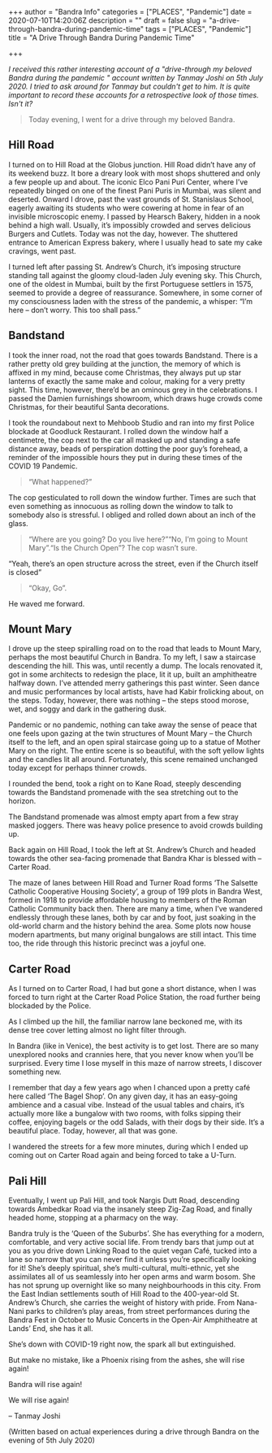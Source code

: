 +++
author = "Bandra Info"
categories = ["PLACES", "Pandemic"]
date = 2020-07-10T14:20:06Z
description = ""
draft = false
slug = "a-drive-through-bandra-during-pandemic-time"
tags = ["PLACES", "Pandemic"]
title = "A Drive Through Bandra During Pandemic Time"

+++


<p><em>I received this rather interesting account of a &quot;drive-through my beloved Bandra during the pandemic &quot; account written by Tanmay Joshi on 5th July 2020. I tried to ask around for Tanmay but couldn&#x27;t get to him. It is quite important to record these accounts for a retrospective look of those times. Isn&#x27;t it?</em></p>
<blockquote><p>Today evening, I went for a drive through my beloved Bandra.</p></blockquote>
<h2 id="3it4a">Hill Road</h2>
<p>I turned on to Hill Road at the Globus junction. Hill Road didn’t have any of its weekend buzz. It bore a dreary look with most shops shuttered and only a few people up and about. The iconic Elco Pani Puri Center, where I’ve repeatedly binged on one of the finest Pani Puris in Mumbai, was silent and deserted. Onward I drove, past the vast grounds of St. Stanislaus School, eagerly awaiting its students who were cowering at home in fear of an invisible microscopic enemy. I passed by Hearsch Bakery, hidden in a nook behind a high wall. Usually, it’s impossibly crowded and serves delicious Burgers and Cutlets. Today was not the day, however. The shuttered entrance to American Express bakery, where I usually head to sate my cake cravings, went past.</p>
<p>I turned left after passing St. Andrew’s Church, it’s imposing structure standing tall against the gloomy cloud-laden July evening sky. This Church, one of the oldest in Mumbai, built by the first Portuguese settlers in 1575, seemed to provide a degree of reassurance. Somewhere, in some corner of my consciousness laden with the stress of the pandemic, a whisper: “I’m here – don’t worry. This too shall pass.”</p>
<h2 id="6c1ie">Bandstand</h2>
<p>I took the inner road, not the road that goes towards Bandstand. There is a rather pretty old grey building at the junction, the memory of which is affixed in my mind, because come Christmas, they always put up star lanterns of exactly the same make and colour, making for a very pretty sight. This time, however, there’d be an ominous grey in the celebrations. I passed the Damien furnishings showroom, which draws huge crowds come Christmas, for their beautiful Santa decorations.</p>
<p>I took the roundabout next to Mehboob Studio and ran into my first Police blockade at Goodluck Restaurant. I rolled down the window half a centimetre, the cop next to the car all masked up and standing a safe distance away, beads of perspiration dotting the poor guy’s forehead, a reminder of the impossible hours they put in during these times of the COVID 19 Pandemic.</p>
<blockquote><p>“What happened?”</p></blockquote>
<p>The cop gesticulated to roll down the window further. Times are such that even something as innocuous as rolling down the window to talk to somebody also is stressful. I obliged and rolled down about an inch of the glass.</p>
<blockquote><p>“Where are you going? Do you live here?”“No, I’m going to Mount Mary”.“Is the Church Open”? The cop wasn’t sure.</p></blockquote>
<p>“Yeah, there’s an open structure across the street, even if the Church itself is closed”</p>
<blockquote><p>“Okay, Go”.</p></blockquote>
<p>He waved me forward.</p>
<h2 id="9es3a">Mount Mary</h2>
<p>I drove up the steep spiralling road on to the road that leads to Mount Mary, perhaps the most beautiful Church in Bandra. To my left, I saw a staircase descending the hill. This was, until recently a dump. The locals renovated it, got in some architects to redesign the place, lit it up, built an amphitheatre halfway down. I’ve attended merry gatherings this past winter. Seen dance and music performances by local artists, have had Kabir frolicking about, on the steps. Today, however, there was nothing – the steps stood morose, wet, and soggy and dark in the gathering dusk.</p>
<p>Pandemic or no pandemic, nothing can take away the sense of peace that one feels upon gazing at the twin structures of Mount Mary – the Church itself to the left, and an open spiral staircase going up to a statue of Mother Mary on the right. The entire scene is so beautiful, with the soft yellow lights and the candles lit all around. Fortunately, this scene remained unchanged today except for perhaps thinner crowds.</p>
<p>I rounded the bend, took a right on to Kane Road, steeply descending towards the Bandstand promenade with the sea stretching out to the horizon.</p>
<p>The Bandstand promenade was almost empty apart from a few stray masked joggers. There was heavy police presence to avoid crowds building up.</p>
<p>Back again on Hill Road, I took the left at St. Andrew’s Church and headed towards the other sea-facing promenade that Bandra Khar is blessed with – Carter Road.</p>
<p>The maze of lanes between Hill Road and Turner Road forms ‘The Salsette Catholic Cooperative Housing Society’, a group of 199 plots in Bandra West, formed in 1918 to provide affordable housing to members of the Roman Catholic Community back then. There are many a time, when I’ve wandered endlessly through these lanes, both by car and by foot, just soaking in the old-world charm and the history behind the area. Some plots now house modern apartments, but many original bungalows are still intact. This time too, the ride through this historic precinct was a joyful one.</p>
<h2 id="6male">Carter Road</h2>
<p>As I turned on to Carter Road, I had but gone a short distance, when I was forced to turn right at the Carter Road Police Station, the road further being blockaded by the Police.</p>
<p>As I climbed up the hill, the familiar narrow lane beckoned me, with its dense tree cover letting almost no light filter through.</p>
<p>In Bandra (like in Venice), the best activity is to get lost. There are so many unexplored nooks and crannies here, that you never know when you’ll be surprised. Every time I lose myself in this maze of narrow streets, I discover something new.</p>
<p>I remember that day a few years ago when I chanced upon a pretty café here called ‘The Bagel Shop’. On any given day, it has an easy-going ambience and a casual vibe. Instead of the usual tables and chairs, it’s actually more like a bungalow with two rooms, with folks sipping their coffee, enjoying bagels or the odd Salads, with their dogs by their side. It’s a beautiful place. Today, however, all that was gone.</p>
<p>I wandered the streets for a few more minutes, during which I ended up coming out on Carter Road again and being forced to take a U-Turn.</p>
<h2 id="6argr">Pali Hill</h2>
<p>Eventually, I went up Pali Hill, and took Nargis Dutt Road, descending towards Ambedkar Road via the insanely steep Zig-Zag Road, and finally headed home, stopping at a pharmacy on the way.</p>
<p>Bandra truly is the ‘Queen of the Suburbs’. She has everything for a modern, comfortable, and very active social life. From trendy bars that jump out at you as you drive down Linking Road to the quiet vegan Café, tucked into a lane so narrow that you can never find it unless you’re specifically looking for it! She’s deeply spiritual, she’s multi-cultural, multi-ethnic, yet she assimilates all of us seamlessly into her open arms and warm bosom. She has not sprung up overnight like so many neighbourhoods in this city. From the East Indian settlements south of Hill Road to the 400-year-old St. Andrew’s Church, she carries the weight of history with pride. From Nana-Nani parks to children’s play areas, from street performances during the Bandra Fest in October to Music Concerts in the Open-Air Amphitheatre at Lands’ End, she has it all.</p>
<p>She’s down with COVID-19 right now, the spark all but extinguished.</p>
<p>But make no mistake, like a Phoenix rising from the ashes, she will rise again!</p>
<p>Bandra will rise again!</p>
<p>We will rise again!</p>
<p>&#8211; Tanmay Joshi</p>
<p>(Written based on actual experiences during a drive through Bandra on the evening of 5th July 2020)</p>
<figure class="image regular "><picture style=""><source srcset="https://images.storychief.com/account_4266/Tanmay-Joshi-1200x628-layout579-1fggadr_e6d50419fd50641aa5642934c847ce20_800.png 1x" media="(max-width: 768px)" /><source srcset="https://images.storychief.com/account_4266/Tanmay-Joshi-1200x628-layout579-1fggadr_e6d50419fd50641aa5642934c847ce20_800.png 1x" media="(min-width: 769px)" /><img style="" alt="" src="https://i0.wp.com/images.storychief.com/account_4266/Tanmay-Joshi-1200x628-layout579-1fggadr_e6d50419fd50641aa5642934c847ce20_800.png?w=850&#038;ssl=1" data-recalc-dims="1" /></picture></figure>
<p><a   href="https://twitter.com/share?text=A%20Drive%20Through%20Bandra%20During%20Pandemic%20Time&#038;url=https%3A%2F%2Fbandrainfo.scrollstack.com%2Fpost%2F157%2FA-Drive-Through-Bandra-During-Pandemic-Time&#038;via=scroll_stack"><br /></a></p>
<p><!-- strchf script --><script>        if(window.strchfSettings === undefined) window.strchfSettings = {};    window.strchfSettings.stats = {url: "https://urban-wiz.storychief.io/a-drive-through-bandra-during-pandemic-time?id=842797640&type=2",title: "A Drive Through Bandra During Pandemic Time",id: "5898643e-cb57-4197-adf1-22d855b8bf1d"};            (function(d, s, id) {      var js, sjs = d.getElementsByTagName(s)[0];      if (d.getElementById(id)) {window.strchf.update(); return;}      js = d.createElement(s); js.id = id;      js.src = "https://d37oebn0w9ir6a.cloudfront.net/scripts/v0/strchf.js";      js.async = true;      sjs.parentNode.insertBefore(js, sjs);    }(document, 'script', 'storychief-jssdk'))    </script><!-- End strchf script --></p>



